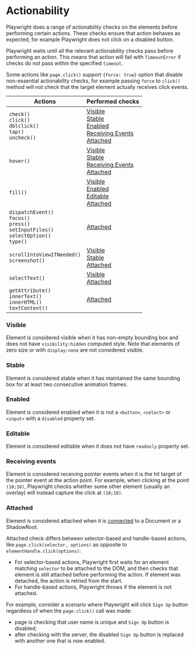 <!-- THIS FILE IS NOW GENERATED -->

# Actionability

Playwright does a range of actionability checks on the elements before
performing certain actions. These checks ensure that action behaves as expected,
for example Playwright does not click on a disabled button.

Playwright waits until all the relevant actionability checks pass before
performing an action. This means that action will fail with `TimeoutError` if
checks do not pass within the specified `timeout`.

Some actions like `page.click()` support `{force: true}` option that disable
non-essential actionability checks, for example passing `force` to `click()`
method will not check that the target element actually receives click events.

| Actions | Performed checks |
| ------ | ------- |
| `check()`<br>`click()`<br>`dblclick()`<br>`tap()`<br>`uncheck()` | [Visible]<br>[Stable]<br>[Enabled]<br>[Receiving Events]<br>[Attached] |
| `hover()` | [Visible]<br>[Stable]<br>[Receiving Events]<br>[Attached] |
| `fill()` | [Visible]<br>[Enabled]<br>[Editable]<br>[Attached] |
| `dispatchEvent()`<br>`focus()`<br>`press()`<br>`setInputFiles()`<br>`selectOption()`<br>`type()` | [Attached] |
| `scrollIntoViewIfNeeded()`<br>`screenshot()` | [Visible]<br>[Stable]<br>[Attached] |
| `selectText()` | [Visible]<br>[Attached] |
| `getAttribute()`<br>`innerText()`<br>`innerHTML()`<br>`textContent()` | [Attached] |

### Visible

Element is considered visible when it has non-empty bounding box and does not
have `visibility:hidden` computed style. Note that elements of zero size or with
`display:none` are not considered visible.

### Stable

Element is considered stable when it has maintained the same bounding box for at
least two consecutive animation frames.

### Enabled

Element is considered enabled when it is not a `<button>`, `<select>` or
`<input>` with a `disabled` property set.

### Editable

Element is considered editable when it does not have `readonly` property set.

### Receiving events

Element is considered receiving pointer events when it is the hit target of the
pointer event at the action point. For example, when clicking at the point
`(10;10)`, Playwright checks whether some other element (usually an overlay)
will instead capture the click at `(10;10)`.

### Attached

Element is considered attached when it is
[connected](https://developer.mozilla.org/en-US/docs/Web/API/Node/isConnected)
to a Document or a ShadowRoot.

Attached check differs between selector-based and handle-based actions, like
`page.click(selector, options)` as opposite to `elementHandle.click(options)`:
- For selector-based actions, Playwright first waits for an element matching
  `selector` to be attached to the DOM, and then checks that element is still
  attached before performing the action. If element was detached, the action
  is retried from the start.
- For handle-based actions, Playwright throws if the element is not attached.

For example, consider a scenario where Playwright will click `Sign Up` button
regardless of when the `page.click()` call was made:
- page is checking that user name is unique and `Sign Up` button is disabled;
- after checking with the server, the disabled `Sign Up` button is replaced
  with another one that is now enabled.

[Visible]: #visible "Visible"
[Stable]: #stable "Stable"
[Enabled]: #enabled "Enabled"
[Editable]: #editable "Editable"
[Receiving Events]: #receiving-events "Receiving Events"
[Attached]: #attached "Attached"
[Playwright]: api.md#class-playwright "Playwright"
[Browser]: api.md#class-browser "Browser"
[BrowserContext]: api.md#class-browsercontext "BrowserContext"
[Page]: api.md#class-page "Page"
[Frame]: api.md#class-frame "Frame"
[ElementHandle]: api.md#class-elementhandle "ElementHandle"
[JSHandle]: api.md#class-jshandle "JSHandle"
[ConsoleMessage]: api.md#class-consolemessage "ConsoleMessage"
[Dialog]: api.md#class-dialog "Dialog"
[Download]: api.md#class-download "Download"
[Video]: api.md#class-video "Video"
[FileChooser]: api.md#class-filechooser "FileChooser"
[Keyboard]: api.md#class-keyboard "Keyboard"
[Mouse]: api.md#class-mouse "Mouse"
[Touchscreen]: api.md#class-touchscreen "Touchscreen"
[Request]: api.md#class-request "Request"
[Response]: api.md#class-response "Response"
[Selectors]: api.md#class-selectors "Selectors"
[Route]: api.md#class-route "Route"
[WebSocket]: api.md#class-websocket "WebSocket"
[TimeoutError]: api.md#class-timeouterror "TimeoutError"
[Accessibility]: api.md#class-accessibility "Accessibility"
[Worker]: api.md#class-worker "Worker"
[BrowserServer]: api.md#class-browserserver "BrowserServer"
[BrowserType]: api.md#class-browsertype "BrowserType"
[Logger]: api.md#class-logger "Logger"
[ChromiumBrowser]: api.md#class-chromiumbrowser "ChromiumBrowser"
[ChromiumBrowserContext]: api.md#class-chromiumbrowsercontext "ChromiumBrowserContext"
[ChromiumCoverage]: api.md#class-chromiumcoverage "ChromiumCoverage"
[CDPSession]: api.md#class-cdpsession "CDPSession"
[FirefoxBrowser]: api.md#class-firefoxbrowser "FirefoxBrowser"
[WebKitBrowser]: api.md#class-webkitbrowser "WebKitBrowser"
[Array]: https://developer.mozilla.org/en-US/docs/Web/JavaScript/Reference/Global_Objects/Array "Array"
[Buffer]: https://nodejs.org/api/buffer.html#buffer_class_buffer "Buffer"
[ChildProcess]: https://nodejs.org/api/child_process.html "ChildProcess"
[Element]: https://developer.mozilla.org/en-US/docs/Web/API/element "Element"
[Error]: https://nodejs.org/api/errors.html#errors_class_error "Error"
[EvaluationArgument]: #evaluationargument "Evaluation Argument"
[Map]: https://developer.mozilla.org/en-US/docs/Web/JavaScript/Reference/Global_Objects/Map "Map"
[Object]: https://developer.mozilla.org/en-US/docs/Web/JavaScript/Reference/Global_Objects/Object "Object"
[Promise]: https://developer.mozilla.org/en-US/docs/Web/JavaScript/Reference/Global_Objects/Promise "Promise"
[RegExp]: https://developer.mozilla.org/en-US/docs/Web/JavaScript/Reference/Global_Objects/RegExp "RegExp"
[Serializable]: https://developer.mozilla.org/en-US/docs/Web/JavaScript/Reference/Global_Objects/JSON/stringify#Description "Serializable"
[UIEvent.detail]: https://developer.mozilla.org/en-US/docs/Web/API/UIEvent/detail "UIEvent.detail"
[URL]: https://nodejs.org/api/url.html "URL"
[USKeyboardLayout]: ../src/usKeyboardLayout.ts "USKeyboardLayout"
[UnixTime]: https://en.wikipedia.org/wiki/Unix_time "Unix Time"
[boolean]: https://developer.mozilla.org/en-US/docs/Web/JavaScript/Data_structures#Boolean_type "Boolean"
[function]: https://developer.mozilla.org/en-US/docs/Web/JavaScript/Reference/Global_Objects/Function "Function"
[iterator]: https://developer.mozilla.org/en-US/docs/Web/JavaScript/Reference/Iteration_protocols "Iterator"
[null]: https://developer.mozilla.org/en-US/docs/Web/JavaScript/Reference/Global_Objects/null "null"
[number]: https://developer.mozilla.org/en-US/docs/Web/JavaScript/Data_structures#Number_type "Number"
[origin]: https://developer.mozilla.org/en-US/docs/Glossary/Origin "Origin"
[selector]: https://developer.mozilla.org/en-US/docs/Web/CSS/CSS_Selectors "selector"
[Readable]: https://nodejs.org/api/stream.html#stream_class_stream_readable "Readable"
[string]: https://developer.mozilla.org/en-US/docs/Web/JavaScript/Data_structures#String_type "string"
[xpath]: https://developer.mozilla.org/en-US/docs/Web/XPath "xpath"
